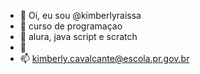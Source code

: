- 👋 Oi, eu sou @kimberlyraissa
- 👀 curso de programaçao 
- 🌱 alura, java script e scratch
- 💞️ 
- 📫 kimberly.cavalcante@escola.pr.gov.br

<!---
kimberlyraissa/kimberlyraissa is a ✨ special ✨ repository because its `README.md` (this file) appears on your GitHub profile.
You can click the Preview link to take a look at your changes.
--->
